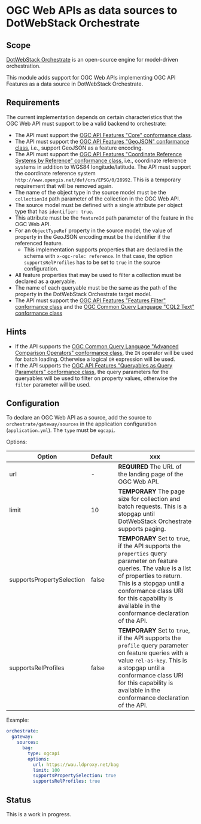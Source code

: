 # OGC Web APIs as data sources to DotWebStack Orchestrate

## Scope

[DotWebStack Orchestrate](https://github.com/dotwebstack/orchestrate) is an open-source engine for model-driven orchestration.

This module adds support for OGC Web APIs implementing OGC API Features as a data source in DotWebStack Orchestrate.

## Requirements

The current implementation depends on certain characteristics that the OGC Web API must support to be a valid backend to orchestrate:

* The API must support the [OGC API Features "Core" conformance class](https://docs.ogc.org/is/17-069r4/17-069r4.html#rc_core).
* The API must support the [OGC API Features "GeoJSON" conformance class](https://docs.ogc.org/is/17-069r4/17-069r4.html#rc_geojson), i.e., support GeoJSON as a feature encoding.
* The API must support the [OGC API Features "Coordinate Reference Systems by Reference" conformance class](https://docs.ogc.org/is/18-058r1/18-058r1.html#rc_crs), i.e., coordinate reference systems in addition to WGS84 longitude/latitude. The API must support the coordinate reference system `http://www.opengis.net/def/crs/EPSG/0/28992`. This is a temporary requirement that will be removed again. 
* The name of the object type in the source model must be the `collectionId` path parameter of the collection in the OGC Web API.
* The source model must be defined with a single attribute per object type that has `identifier: true`.
* This attribute must be the `featureId` path parameter of the feature in the OGC Web API.
* For an `ObjectTypeRef` property in the source model, the value of property in the GeoJSON encoding must be the identifier if the referenced feature.
  * This implementation supports properties that are declared in the schema with `x-ogc-role: reference`. In that case, the option `supportsRelProfiles` has to be set to `true` in the source configuration.
* All feature properties that may be used to filter a collection must be declared as a queryable. 
* The name of each queryable must be the same as the path of the property in the DotWebStack Orchestrate target model.
* The API must support the [OGC API Features "Features Filter" conformance class](https://docs.ogc.org/DRAFTS/19-079r1.html#rc_features-filter) and the [OGC Common Query Language "CQL2 Text" conformance class](https://docs.ogc.org/DRAFTS/21-065.html#rc_cql2-text) 

## Hints

* If the API supports the [OGC Common Query Language "Advanced Comparison Operators" conformance class](https://docs.ogc.org/DRAFTS/21-065.html#rc_advanced-comparison-operators), the `IN` operator will be used for batch loading. Otherwise a logical `OR` expression will be used.
* If the API supports the [OGC API Features "Queryables as Query Parameters" conformance class](https://docs.ogc.org/DRAFTS/19-079r1.html#rc_queryables_param), the query parameters for the queryables will be used to filter on property values, otherwise the `filter` parameter will be used.

## Configuration

To declare an OGC Web API as a source, add the source to `orchestrate/gateway/sources` in the application configuration (`application.yml`). The `type` must be `ogcapi`.

Options:

| Option | Default | xxx |
| --- | --- | --- |
| url | - | **REQUIRED** The URL of the landing page of the OGC Web API. |
| limit | 10 | **TEMPORARY** The page size for collection and batch requests. This is a stopgap until DotWebStack Orchestrate supports paging. |
| supportsPropertySelection | false | **TEMPORARY**  Set to `true`, if the API supports the `properties` query parameter on feature queries. The value is a list of properties to return. This is a stopgap until a conformance class URI for this capability is available in the conformance declaration of the API. |
| supportsRelProfiles | false | **TEMPORARY**  Set to `true`, if the API supports the `profile` query parameter on feature queries with a value `rel-as-key`. This is a stopgap until a conformance class URI for this capability is available in the conformance declaration of the API. |

Example:

```yaml
orchestrate:
  gateway:
    sources:
      bag:
        type: ogcapi
        options:
          url: https://wau.ldproxy.net/bag
          limit: 100
          supportsPropertySelection: true
          supportsRelProfiles: true
```

## Status

This is a work in progress.

